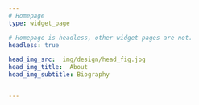 ```yaml
---
# Homepage
type: widget_page

# Homepage is headless, other widget pages are not.
headless: true

head_img_src:  img/design/head_fig.jpg
head_img_title:  About
head_img_subtitle: Biography


---
```

